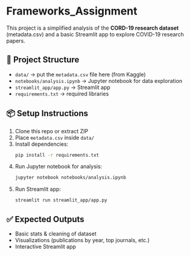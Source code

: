 # Frameworks_Assignment

This project is a simplified analysis of the **CORD-19 research dataset** (metadata.csv) 
and a basic Streamlit app to explore COVID-19 research papers.

## 🚀 Project Structure
- `data/` → put the `metadata.csv` file here (from Kaggle)
- `notebooks/analysis.ipynb` → Jupyter notebook for data exploration
- `streamlit_app/app.py` → Streamlit app
- `requirements.txt` → required libraries

## 📦 Setup Instructions
1. Clone this repo or extract ZIP
2. Place `metadata.csv` inside `data/`
3. Install dependencies:
   ```bash
   pip install -r requirements.txt
   ```
4. Run Jupyter notebook for analysis:
   ```bash
   jupyter notebook notebooks/analysis.ipynb
   ```
5. Run Streamlit app:
   ```bash
   streamlit run streamlit_app/app.py
   ```

## ✅ Expected Outputs
- Basic stats & cleaning of dataset
- Visualizations (publications by year, top journals, etc.)
- Interactive Streamlit app
